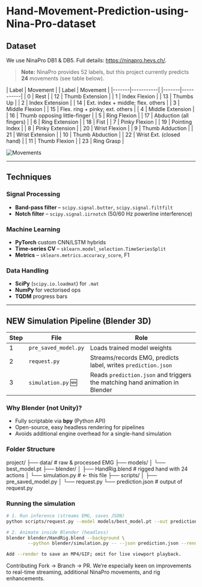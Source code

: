 # Hand-Movement-Prediction-using-Nina-Pro-dataset

## Dataset
We use NinaPro DB1 & DB5. Full details: <https://ninapro.hevs.ch/>.

> **Note:** NinaPro provides 52 labels, but this project currently predicts **24** movements (see table below).

| Label | Movement | | Label | Movement |
|-------|-----------| |-------|-----------|
| 0 | Rest | | 12 | Thumb Extension |
| 1 | Index Flexion | | 13 | Thumbs Up |
| 2 | Index Extension | | 14 | Ext. index + middle; flex. others |
| 3 | Middle Flexion | | 15 | Flex. ring + pinky; ext. others |
| 4 | Middle Extension | | 16 | Thumb opposing little-finger |
| 5 | Ring Flexion | | 17 | Abduction (all fingers) |
| 6 | Ring Extension | | 18 | Fist |
| 7 | Pinky Flexion | | 19 | Pointing Index |
| 8 | Pinky Extension | | 20 | Wrist Flexion |
| 9 | Thumb Adduction | | 21 | Wrist Extension |
| 10 | Thumb Abduction | | 22 | Wrist Ext. (closed hand) |
| 11 | Thumb Flexion | | 23 | Ring Grasp |

![Movements](https://ninapro.hevs.ch/figures/SData_Movements.png)

---

## Techniques

### Signal Processing
* **Band-pass filter** – `scipy.signal.butter`, `scipy.signal.filtfilt`
* **Notch filter** – `scipy.signal.iirnotch` (50/60 Hz powerline interference)

### Machine Learning
* **PyTorch** custom CNN/LSTM hybrids
* **Time-series CV** – `sklearn.model_selection.TimeSeriesSplit`
* **Metrics** – `sklearn.metrics.accuracy_score`, F1

### Data Handling
* **SciPy** (`scipy.io.loadmat`) for `.mat`
* **NumPy** for vectorised ops
* **TQDM** progress bars

---

## **NEW Simulation Pipeline (Blender 3D)**

| Step | File | Role |
|------|------|------|
| 1 | `pre_saved_model.py` | Loads trained model weights |
| 2 | `request.py` | Streams/records EMG, predicts label, writes `prediction.json` |
| 3 | `simulation.py` 🆕 | Reads `prediction.json` and triggers the matching hand animation in Blender |

### Why Blender (not Unity)?
* Fully scriptable via **bpy** (Python API)  
* Open-source, easy headless rendering for pipelines  
* Avoids additional engine overhead for a single-hand simulation  

### Folder Structure

project/
├── data/ # raw & processed EMG
├── models/
│ └── best_model.pt
├── blender/
│ ├── HandRig.blend # rigged hand with 24 actions
│ └── simulation.py # ← this file
├── scripts/
│ ├── pre_saved_model.py
│ └── request.py
└── prediction.json # output of request.py


### Running the simulation

```bash
# 1. Run inference (streams EMG, saves JSON)
python scripts/request.py --model models/best_model.pt --out prediction.json

# 2. Animate inside Blender (headless)
blender blender/HandRig.blend --background \
        --python blender/simulation.py -- --json prediction.json --render

Add --render to save an MP4/GIF; omit for live viewport playback.
```

Contributing
Fork → Branch → PR.
We’re especially keen on improvements to real-time streaming, additional NinaPro movements, and rig enhancements.

